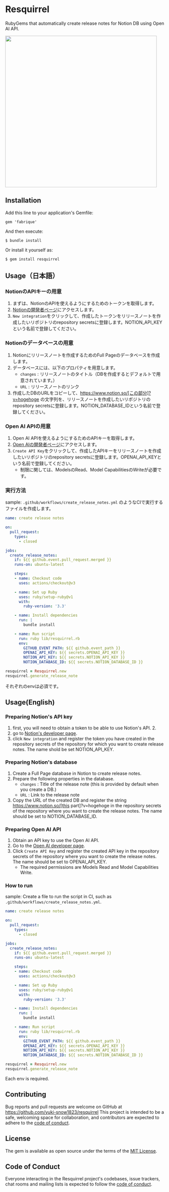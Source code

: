 # Resquirrel

RubyGems that automatically create release notes for Notion DB using Open AI API.

<img width="480" src="https://github.com/yuki-snow1823/resquirrel/assets/59280290/48ab260d-242b-421d-b7ce-88ba611f0d19">


## Installation

Add this line to your application's Gemfile:

```
gem 'fabrique'
```

And then execute:

```
$ bundle install
```

Or install it yourself as:

```
$ gem install resquirrel
```

## Usage（日本語）

### NotionのAPIキーの用意
1. まずは、NotionのAPIを使えるようにするためのトークンを取得します。
2. [Notionの開発者ページ](https://www.notion.so/my-integrations)にアクセスします。
3.  `New integration`をクリックして、作成したトークンをリリースノートを作成したいリポジトリのrepository secretsに登録します。NOTION_API_KEYという名前で登録してください。

### Notionのデータベースの用意
1. Notionにリリースノートを作成するためのFull Pageのデータベースを作成します。
2. データベースには、以下のプロパティを用意します。
    - `changes` : リリースノートのタイトル（DBを作成するとデフォルトで用意されています。）
    - `URL` : リリースノートのリンク
3. 作成したDBのURLをコピーして、https://www.notion.so/[この部分]?v=hogehoge の文字列を、リリースノートを作成したいリポジトリのrepository secretsに登録します。NOTION_DATABASE_IDという名前で登録してください。

### Open AI APIの用意
1. Open AI APIを使えるようにするためのAPIキーを取得します。
2. [Open AIの開発者ページ](https://platform.openai.com/account/api-keys)にアクセスします。
3. `Create API Key`をクリックして、作成したAPIキーをリリースノートを作成したいリポジトリのrepository secretsに登録します。OPENAI_API_KEYという名前で登録してください。
   - 制限に関しては、ModelsのRead、Model CapabilitiesのWriteが必要です。

### 実行方法
sample: 
`.github/workflows/create_release_notes.yml` のようなCIで実行するファイルを作成します。

```yml
name: create release notes

on:
  pull_request:
    types:
      - closed

jobs:
  create_release_notes:
    if: ${{ github.event.pull_request.merged }}
    runs-on: ubuntu-latest

    steps:
    - name: Checkout code
      uses: actions/checkout@v3

    - name: Set up Ruby
      uses: ruby/setup-ruby@v1
      with:
        ruby-version: '3.3'

    - name: Install dependencies
      run: |
        bundle install

    - name: Run script
      run: ruby lib/resquirrel.rb
      env:
        GITHUB_EVENT_PATH: ${{ github.event_path }}
        OPENAI_API_KEY: ${{ secrets.OPENAI_API_KEY }}
        NOTION_API_KEY: ${{ secrets.NOTION_API_KEY }}
        NOTION_DATABASE_ID: ${{ secrets.NOTION_DATABASE_ID }}
```

```rb
resquirrel = Resquirrel.new
resquirrel.generate_release_note
```
それぞれのenvは必須です。

## Usage(English)

### Preparing Notion's API key
1. first, you will need to obtain a token to be able to use Notion's API. 2.
2. go to [Notion's developer page](https://www.notion.so/my-integrations).
3. click `New integration` and register the token you have created in the repository secrets of the repository for which you want to create release notes. The name shold be set NOTION_API_KEY.

### Preparing Notion's database
1. Create a Full Page database in Notion to create release notes.
2. Prepare the following properties in the database.
    - `changes` : Title of the release note (this is provided by default when you create a DB.)
    - `URL` : Link to the release note
3. Copy the URL of the created DB and register the string https://www.notion.so/[this part]?v=hogehoge in the repository secrets of the repository where you want to create the release notes. The name should be set to NOTION_DATABASE_ID.

### Preparing Open AI API
1. Obtain an API key to use the Open AI API.
2. Go to the [Open AI developer page](https://platform.openai.com/account/api-keys).
3. Click `Create API Key` and register the created API key in the repository secrets of the repository where you want to create the release notes. The name should be set to OPENAI_API_KEY.
   - The required permissions are Models Read and Model Capabilities Write.

### How to run
sample:
Create a file to run the script in CI, such as `.github/workflows/create_release_notes.yml`.


```yml
name: create release notes

on:
  pull_request:
    types:
      - closed

jobs:
  create_release_notes:
    if: ${{ github.event.pull_request.merged }}
    runs-on: ubuntu-latest

    steps:
    - name: Checkout code
      uses: actions/checkout@v3

    - name: Set up Ruby
      uses: ruby/setup-ruby@v1
      with:
        ruby-version: '3.3'

    - name: Install dependencies
      run: |
        bundle install

    - name: Run script
      run: ruby lib/resquirrel.rb
      env:
        GITHUB_EVENT_PATH: ${{ github.event_path }}
        OPENAI_API_KEY: ${{ secrets.OPENAI_API_KEY }}
        NOTION_API_KEY: ${{ secrets.NOTION_API_KEY }}
        NOTION_DATABASE_ID: ${{ secrets.NOTION_DATABASE_ID }}
```

```rb
resquirrel = Resquirrel.new
resquirrel.generate_release_note
```
Each env is required.

## Contributing

Bug reports and pull requests are welcome on GitHub at https://github.com/yuki-snow1823/resquirrel This project is intended to be a safe, welcoming space for collaboration, and contributors are expected to adhere to the [code of conduct](https://github.com/[USERNAME]/resquirrel/blob/main/CODE_OF_CONDUCT.md).

## License

The gem is available as open source under the terms of the [MIT License](https://opensource.org/licenses/MIT).

## Code of Conduct

Everyone interacting in the Resquirrel project's codebases, issue trackers, chat rooms and mailing lists is expected to follow the [code of conduct](https://github.com/[USERNAME]/resquirrel/blob/main/CODE_OF_CONDUCT.md).
